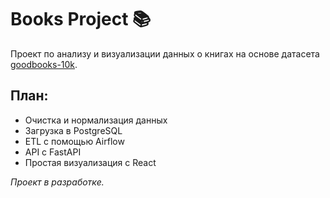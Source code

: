 # Books Project 📚

Проект по анализу и визуализации данных о книгах на основе датасета [goodbooks-10k](https://www.kaggle.com/datasets/zygmunt/goodbooks-10k).

## План:
- Очистка и нормализация данных
- Загрузка в PostgreSQL
- ETL с помощью Airflow
- API с FastAPI
- Простая визуализация с React

_Проект в разработке._
